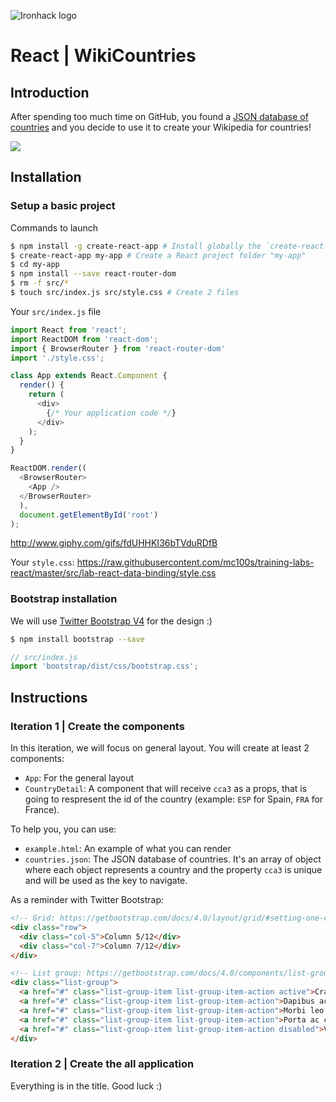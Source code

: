 ![Ironhack logo](https://i.imgur.com/1QgrNNw.png)

# React | WikiCountries

## Introduction

After spending too much time on GitHub, you found a [JSON database of countries](https://github.com/mledoze/countries/blob/master/countries.json) and you decide to use it to create your Wikipedia for countries!

![](https://media.giphy.com/media/fdUHHKI36bTVduRDfB/giphy.gif)


## Installation 

### Setup a basic project
Commands to launch
```sh
$ npm install -g create-react-app # Install globally the `create-react-app` command
$ create-react-app my-app # Create a React project folder "my-app"
$ cd my-app
$ npm install --save react-router-dom
$ rm -f src/*
$ touch src/index.js src/style.css # Create 2 files
```

Your `src/index.js` file
```javascript
import React from 'react';
import ReactDOM from 'react-dom';
import { BrowserRouter } from 'react-router-dom'
import './style.css';

class App extends React.Component {
  render() {
    return (
      <div>
        {/* Your application code */}
      </div>
    );
  }
}

ReactDOM.render((
  <BrowserRouter>
    <App />
  </BrowserRouter>
  ),
  document.getElementById('root')
);

```

http://www.giphy.com/gifs/fdUHHKI36bTVduRDfB


Your `style.css`: https://raw.githubusercontent.com/mc100s/training-labs-react/master/src/lab-react-data-binding/style.css

### Bootstrap installation

We will use [Twitter Bootstrap V4](https://getbootstrap.com/) for the design :)

```sh
$ npm install bootstrap --save
```

```javascript
// src/index.js
import 'bootstrap/dist/css/bootstrap.css';
```


## Instructions

### Iteration 1 | Create the components

In this iteration, we will focus on general layout. You will create at least 2 components:
- `App`: For the general layout
- `CountryDetail`: A component that will receive `cca3` as a props, that is going to respresent the id of the country (example: `ESP` for Spain, `FRA` for France).

To help you, you can use:
- `example.html`: An example of what you can render
- `countries.json`: The JSON database of countries. It's an array of object where each object represents a country and the property `cca3` is unique and will be used as the key to navigate.


As a reminder with Twitter Bootstrap:
```html
<!-- Grid: https://getbootstrap.com/docs/4.0/layout/grid/#setting-one-column-width -->
<div class="row">
  <div class="col-5">Column 5/12</div>
  <div class="col-7">Column 7/12</div>
</div>

<!-- List group: https://getbootstrap.com/docs/4.0/components/list-group/#links-and-buttons -->
<div class="list-group">
  <a href="#" class="list-group-item list-group-item-action active">Cras justo odio (active)</a>
  <a href="#" class="list-group-item list-group-item-action">Dapibus ac facilisis in</a>
  <a href="#" class="list-group-item list-group-item-action">Morbi leo risus</a>
  <a href="#" class="list-group-item list-group-item-action">Porta ac consectetur ac</a>
  <a href="#" class="list-group-item list-group-item-action disabled">Vestibulum at eros</a>
</div>
```


### Iteration 2 | Create the all application

Everything is in the title. Good luck :)




